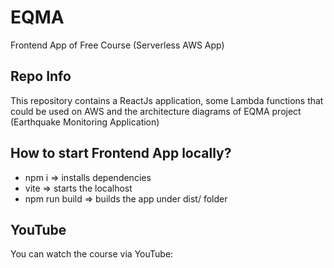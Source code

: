 # EQMA
Frontend App of Free Course (Serverless AWS App)

## Repo Info
This repository contains a ReactJs application, some Lambda functions that could be used on AWS 
and the architecture diagrams of EQMA project (Earthquake Monitoring Application)

## How to start Frontend App locally?

- npm i => installs dependencies
- vite => starts the localhost
- npm run build => builds the app under dist/ folder

## YouTube
You can watch the course via YouTube: 